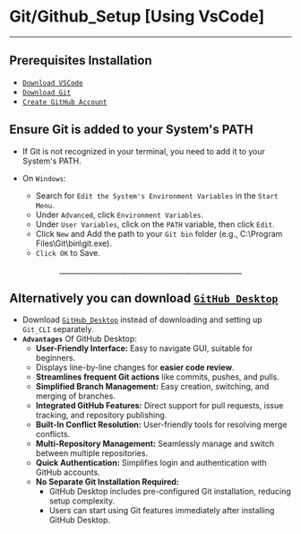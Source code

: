 # Git/Github_Setup [Using VsCode]
---

## Prerequisites Installation
  - [`Download VSCode`](https://code.visualstudio.com/)
  - [`Download Git`](https://git-scm.com/)
  - [`Create GitHub Account`](https://github.com/signup)

## Ensure Git is added to your System's PATH 
  - If Git is not recognized in your terminal, you need to add it to your System's PATH.

  - On `Windows`:
    - Search for `Edit the System's Environment Variables` in the `Start Menu`.
    - Under `Advanced`, click `Environment Variables`.
    - Under `User Variables`, click on the `PATH` variable, then click `Edit`.
    - Click `New` and Add the path to your `Git bin` folder (e.g., C:\Program Files\Git\bin\git.exe).
    - `Click OK` to Save.

<div align="center">
___________________________________________________
</div>

## Alternatively you can download [` GitHub_Desktop `](https://github.com/apps/desktop) 
  - Download [` GitHub_Desktop `](https://github.com/apps/desktop) instead of downloading and setting up `Git_CLI` separately.
  - **`Advantages`** Of GitHub Desktop:
    - **User-Friendly Interface:** Easy to navigate GUI, suitable for beginners.
    - Displays line-by-line changes for **easier code review**.
    - **Streamlines frequent Git actions** like commits, pushes, and pulls.
    - **Simplified Branch Management:** Easy creation, switching, and merging of branches.
    - **Integrated GitHub Features:** Direct support for pull requests, issue tracking, and repository publishing.
    - **Built-In Conflict Resolution:** User-friendly tools for resolving merge conflicts.
    - **Multi-Repository Management:** Seamlessly manage and switch between multiple repositories.
    - **Quick Authentication:** Simplifies login and authentication with GitHub accounts.
    - **No Separate Git Installation Required:**
      - GitHub Desktop includes pre-configured Git installation, reducing setup complexity.
      - Users can start using Git features immediately after installing GitHub Desktop.

